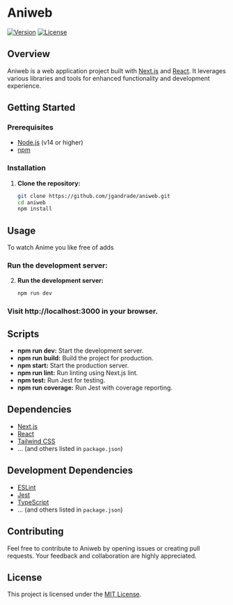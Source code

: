 # Aniweb

[![Version](https://img.shields.io/badge/version-0.1.0-blue.svg)](https://github.com/jgandrade/aniweb)
[![License](https://img.shields.io/badge/license-MIT-green.svg)](https://opensource.org/licenses/MIT)

## Overview

Aniweb is a web application project built with [Next.js](https://nextjs.org/) and [React](https://reactjs.org/). It leverages various libraries and tools for enhanced functionality and development experience.

## Getting Started

### Prerequisites

- [Node.js](https://nodejs.org/) (v14 or higher)
- [npm](https://www.npmjs.com/)

### Installation

1. **Clone the repository:**

   ```bash
   git clone https://github.com/jgandrade/aniweb.git
   cd aniweb
   npm install
   ```

## Usage
   To watch Anime you like free of adds

### Run the development server:

2. **Run the development server:**
    ```bash
    npm run dev
    ```

### Visit http://localhost:3000 in your browser.

## Scripts

- **npm run dev:** Start the development server.
- **npm run build:** Build the project for production.
- **npm start:** Start the production server.
- **npm run lint:** Run linting using Next.js lint.
- **npm test:** Run Jest for testing.
- **npm run coverage:** Run Jest with coverage reporting.

## Dependencies

- [Next.js](https://nextjs.org/)
- [React](https://reactjs.org/)
- [Tailwind CSS](https://tailwindcss.com/)
- ... (and others listed in `package.json`)

## Development Dependencies

- [ESLint](https://eslint.org/)
- [Jest](https://jestjs.io/)
- [TypeScript](https://www.typescriptlang.org/)
- ... (and others listed in `package.json`)

## Contributing

Feel free to contribute to Aniweb by opening issues or creating pull requests. Your feedback and collaboration are highly appreciated.

## License

This project is licensed under the [MIT License](LICENSE).
